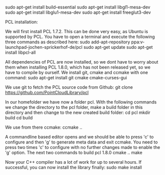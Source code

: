 sudo apt-get install build-essential
sudo apt-get install libgl1-mesa-dev
sudo apt-get install libglu1-mesa-dev
sudo apt-get install freeglut3-dev


PCL installation:

We will first install PCL 1.7.2. This can be done very easy, as Ubuntu is supported by PCL. You have to open a terminal and execute the following three commands as described here:
sudo add-apt-repository ppa:v-launchpad-jochen-sprickerhof-de/pcl
sudo apt-get update
sudo apt-get install libpcl-all  

All dependencies of PCL are now installed, so we dont have to worry about them when installing PCL 1.8.0, which has not been released yet, so we have to compile by ourself. We install git, cmake and ccmake with one command:
sudo apt-get install git cmake cmake-curses-gui  

We use git to fetch the PCL source code from Github:
git clone https://github.com/PointCloudLibrary/pcl  

In our homefolder we have now a folder pcl. With the following commands we change the directory to the pcl folder, make a build folder in this directory and then change to the new created build folder:
cd pcl
mkdir build
cd build  

We use from there ccmake:
ccmake ..  

A commandline based editor opens and we should be able to press 'c' to configure and then 'g' to generate meta data and exit ccmake. You need to press two times 'c' to configure with no further changes made to enable the 'g' option. 
The next two commands to build pcl 1.8.0
cmake ..
make  

Now your C++ compiler has a lot of work for up to several hours.
If successful, you can now install the library finally:
sudo make install  
